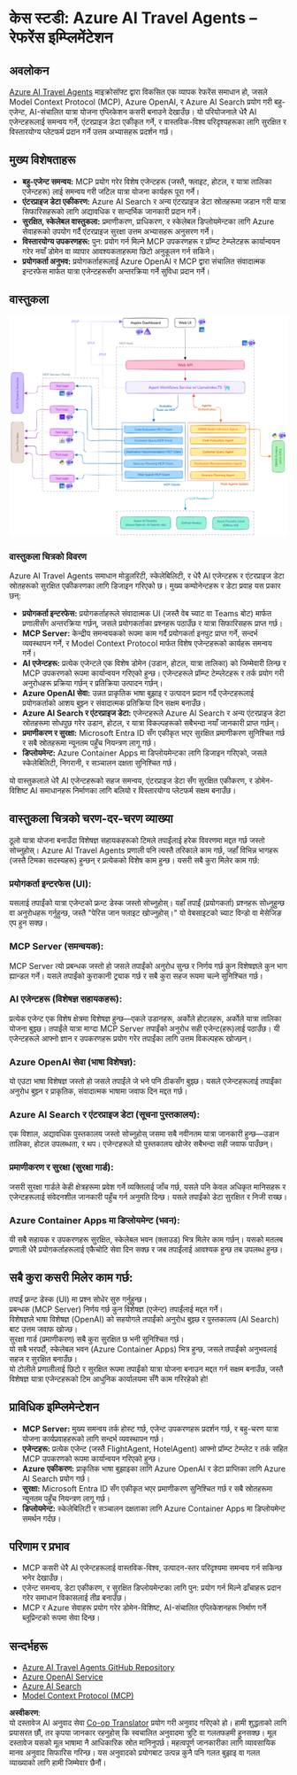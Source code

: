 <!--
CO_OP_TRANSLATOR_METADATA:
{
  "original_hash": "4d3415b9d2bf58bc69be07f945a69e07",
  "translation_date": "2025-06-13T21:45:11+00:00",
  "source_file": "09-CaseStudy/travelagentsample.md",
  "language_code": "ne"
}
-->
# केस स्टडी: Azure AI Travel Agents – रेफरेंस इम्प्लिमेंटेशन

## अवलोकन

[Azure AI Travel Agents](https://github.com/Azure-Samples/azure-ai-travel-agents) माइक्रोसॉफ्ट द्वारा विकसित एक व्यापक रेफरेंस समाधान हो, जसले Model Context Protocol (MCP), Azure OpenAI, र Azure AI Search प्रयोग गरी बहु-एजेन्ट, AI-संचालित यात्रा योजना एप्लिकेशन कसरी बनाउने देखाउँछ। यो परियोजनाले धेरै AI एजेन्टहरूलाई समन्वय गर्ने, एंटरप्राइज डेटा एकीकृत गर्ने, र वास्तविक-विश्व परिदृश्यहरूका लागि सुरक्षित र विस्तारयोग्य प्लेटफर्म प्रदान गर्ने उत्तम अभ्यासहरू प्रदर्शन गर्छ।

## मुख्य विशेषताहरू
- **बहु-एजेन्ट समन्वय:** MCP प्रयोग गरेर विशेष एजेन्टहरू (जस्तै, फ्लाइट, होटल, र यात्रा तालिका एजेन्टहरू) लाई समन्वय गरी जटिल यात्रा योजना कार्यहरू पूरा गर्ने।
- **एंटरप्राइज डेटा एकीकरण:** Azure AI Search र अन्य एंटरप्राइज डेटा स्रोतहरूमा जडान गरी यात्रा सिफारिसहरूको लागि अद्यावधिक र सान्दर्भिक जानकारी प्रदान गर्ने।
- **सुरक्षित, स्केलेबल वास्तुकला:** प्रमाणीकरण, प्राधिकरण, र स्केलेबल डिप्लोयमेन्टका लागि Azure सेवाहरूको उपयोग गर्दै एंटरप्राइज सुरक्षा उत्तम अभ्यासहरू अनुसरण गर्ने।
- **विस्तारयोग्य उपकरणहरू:** पुन: प्रयोग गर्न मिल्ने MCP उपकरणहरू र प्रॉम्प्ट टेम्प्लेटहरू कार्यान्वयन गरेर नयाँ डोमेन वा व्यापार आवश्यकताहरूमा छिटो अनुकूलन गर्न सकिने।
- **प्रयोगकर्ता अनुभव:** प्रयोगकर्ताहरूलाई Azure OpenAI र MCP द्वारा संचालित संवादात्मक इन्टरफेस मार्फत यात्रा एजेन्टहरूसँग अन्तरक्रिया गर्ने सुविधा प्रदान गर्ने।

## वास्तुकला
![Architecture](https://raw.githubusercontent.com/Azure-Samples/azure-ai-travel-agents/main/docs/ai-travel-agents-architecture-diagram.png)

### वास्तुकला चित्रको विवरण

Azure AI Travel Agents समाधान मोडुलरिटी, स्केलेबिलिटी, र धेरै AI एजेन्टहरू र एंटरप्राइज डेटा स्रोतहरूको सुरक्षित एकीकरणका लागि डिजाइन गरिएको छ। मुख्य कम्पोनेन्टहरू र डेटा प्रवाह यस प्रकार छन्:

- **प्रयोगकर्ता इन्टरफेस:** प्रयोगकर्ताहरूले संवादात्मक UI (जस्तै वेब च्याट वा Teams बोट) मार्फत प्रणालीसँग अन्तरक्रिया गर्छन्, जसले प्रयोगकर्ताका प्रश्नहरू पठाउँछ र यात्रा सिफारिसहरू प्राप्त गर्छ।
- **MCP Server:** केन्द्रीय समन्वयकको रूपमा काम गर्दै प्रयोगकर्ता इनपुट प्राप्त गर्ने, सन्दर्भ व्यवस्थापन गर्ने, र Model Context Protocol मार्फत विशेष एजेन्टहरूको कार्यहरू समन्वय गर्ने।
- **AI एजेन्टहरू:** प्रत्येक एजेन्टले एक विशेष डोमेन (उडान, होटल, यात्रा तालिका) को जिम्मेवारी लिन्छ र MCP उपकरणको रूपमा कार्यान्वयन गरिएको हुन्छ। एजेन्टहरूले प्रॉम्प्ट टेम्प्लेटहरू र तर्क प्रयोग गरी अनुरोधहरू प्रक्रिया गर्छन् र प्रतिक्रिया उत्पादन गर्छन्।
- **Azure OpenAI सेवा:** उन्नत प्राकृतिक भाषा बुझाइ र उत्पादन प्रदान गर्दै एजेन्टहरूलाई प्रयोगकर्ताको आशय बुझ्न र संवादात्मक प्रतिक्रिया दिन सक्षम बनाउँछ।
- **Azure AI Search र एंटरप्राइज डेटा:** एजेन्टहरूले Azure AI Search र अन्य एंटरप्राइज डेटा स्रोतहरूमा सोधपुछ गरेर उडान, होटल, र यात्रा विकल्पहरूको सबैभन्दा नयाँ जानकारी प्राप्त गर्छन्।
- **प्रमाणीकरण र सुरक्षा:** Microsoft Entra ID सँग एकीकृत भएर सुरक्षित प्रमाणीकरण सुनिश्चित गर्छ र सबै स्रोतहरूमा न्यूनतम पहुँच नियन्त्रण लागू गर्छ।
- **डिप्लोयमेन्ट:** Azure Container Apps मा डिप्लोयमेन्टका लागि डिजाइन गरिएको, जसले स्केलेबिलिटी, निगरानी, र सञ्चालन दक्षता सुनिश्चित गर्छ।

यो वास्तुकलाले धेरै AI एजेन्टहरूको सहज समन्वय, एंटरप्राइज डेटा सँग सुरक्षित एकीकरण, र डोमेन-विशिष्ट AI समाधानहरू निर्माणका लागि बलियो र विस्तारयोग्य प्लेटफर्म सक्षम बनाउँछ।

## वास्तुकला चित्रको चरण-दर-चरण व्याख्या
ठूलो यात्रा योजना बनाउँदा विशेषज्ञ सहायकहरूको टिमले तपाईंलाई हरेक विवरणमा मद्दत गर्छ जस्तो सोच्नुहोस्। Azure AI Travel Agents प्रणाली पनि त्यस्तै तरिकाले काम गर्छ, जहाँ विभिन्न भागहरू (जस्तै टिमका सदस्यहरू) हुन्छन् र प्रत्येकको विशेष काम हुन्छ। यसरी सबै कुरा मिलेर काम गर्छ:

### प्रयोगकर्ता इन्टरफेस (UI):
यसलाई तपाईंको यात्रा एजेन्टको फ्रन्ट डेस्क जस्तो सोच्नुहोस्। यहाँ तपाईं (प्रयोगकर्ता) प्रश्नहरू सोध्नुहुन्छ वा अनुरोधहरू गर्नुहुन्छ, जस्तै "पेरिस जान फ्लाइट खोज्नुहोस्।" यो वेबसाइटको च्याट विन्डो वा मेसेजिङ एप हुन सक्छ।

### MCP Server (समन्वयक):
MCP Server त्यो प्रबन्धक जस्तो हो जसले तपाईंको अनुरोध सुन्छ र निर्णय गर्छ कुन विशेषज्ञले कुन भाग ह्यान्डल गर्ने। यसले तपाईंको कुराकानी ट्र्याक गर्छ र सबै कुरा सहज रूपमा चल्ने सुनिश्चित गर्छ।

### AI एजेन्टहरू (विशेषज्ञ सहायकहरू):
प्रत्येक एजेन्ट एक विशेष क्षेत्रमा विशेषज्ञ हुन्छ—एकले उडानहरू, अर्कोले होटलहरू, अर्कोले यात्रा तालिका योजना बुझ्छ। तपाईंले यात्रा माग्दा MCP Server तपाईंको अनुरोध सही एजेन्ट(हरू)लाई पठाउँछ। यी एजेन्टहरूले आफ्नो ज्ञान र उपकरणहरू प्रयोग गरेर तपाईंका लागि उत्तम विकल्पहरू खोज्छन्।

### Azure OpenAI सेवा (भाषा विशेषज्ञ):
यो एउटा भाषा विशेषज्ञ जस्तो हो जसले तपाईंले जे भने पनि ठीकसँग बुझ्छ। यसले एजेन्टहरूलाई तपाईंका अनुरोध बुझ्न र प्राकृतिक, संवादात्मक भाषामा जवाफ दिन मद्दत गर्छ।

### Azure AI Search र एंटरप्राइज डेटा (सूचना पुस्तकालय):
एक विशाल, अद्यावधिक पुस्तकालय जस्तो सोच्नुहोस् जसमा सबै नवीनतम यात्रा जानकारी हुन्छ—उडान तालिका, होटल उपलब्धता, र थप। एजेन्टहरूले यो पुस्तकालय खोजेर सबैभन्दा सही जवाफ पाउँछन्।

### प्रमाणीकरण र सुरक्षा (सुरक्षा गार्ड):
जसरी सुरक्षा गार्डले केही क्षेत्रहरूमा प्रवेश गर्ने व्यक्तिलाई जाँच गर्छ, यसले पनि केवल अधिकृत मानिसहरू र एजेन्टहरूलाई संवेदनशील जानकारी पहुँच गर्न अनुमति दिन्छ। यसले तपाईंको डेटा सुरक्षित र निजी राख्छ।

### Azure Container Apps मा डिप्लोयमेन्ट (भवन):
यी सबै सहायक र उपकरणहरू सुरक्षित, स्केलेबल भवन (क्लाउड) भित्र मिलेर काम गर्छन्। यसको मतलब प्रणाली धेरै प्रयोगकर्ताहरूलाई एकैचोटि सेवा दिन सक्छ र जब तपाईंलाई आवश्यक हुन्छ तब उपलब्ध हुन्छ।

## सबै कुरा कसरी मिलेर काम गर्छ:

तपाईं फ्रन्ट डेस्क (UI) मा प्रश्न सोधेर सुरु गर्नुहुन्छ।  
प्रबन्धक (MCP Server) निर्णय गर्छ कुन विशेषज्ञ (एजेन्ट) तपाईंलाई मद्दत गर्ने।  
विशेषज्ञले भाषा विशेषज्ञ (OpenAI) को सहयोगले तपाईंको अनुरोध बुझ्छ र पुस्तकालय (AI Search) बाट उत्तम जवाफ खोज्छ।  
सुरक्षा गार्ड (प्रमाणीकरण) सबै कुरा सुरक्षित छ भनी सुनिश्चित गर्छ।  
यो सबै भरपर्दो, स्केलेबल भवन (Azure Container Apps) भित्र हुन्छ, जसले तपाईंको अनुभवलाई सहज र सुरक्षित बनाउँछ।  
यो टोलीले प्रणालीलाई छिटो र सुरक्षित रूपमा तपाईंको यात्रा योजना बनाउन मद्दत गर्न सक्षम बनाउँछ, जस्तै विशेषज्ञ यात्रा एजेन्टहरूको टिम आधुनिक कार्यालयमा सँगै काम गरिरहेको हो!

## प्राविधिक इम्प्लिमेन्टेशन
- **MCP Server:** मुख्य समन्वय तर्क होस्ट गर्छ, एजेन्ट उपकरणहरू प्रदर्शन गर्छ, र बहु-चरण यात्रा योजना कार्यप्रवाहहरूको लागि सन्दर्भ व्यवस्थापन गर्छ।
- **एजेन्टहरू:** प्रत्येक एजेन्ट (जस्तै FlightAgent, HotelAgent) आफ्नो प्रॉम्प्ट टेम्प्लेट र तर्क सहित MCP उपकरणको रूपमा कार्यान्वयन गरिएको हुन्छ।
- **Azure एकीकरण:** प्राकृतिक भाषा बुझाइका लागि Azure OpenAI र डेटा प्राप्तिका लागि Azure AI Search प्रयोग गर्छ।
- **सुरक्षा:** Microsoft Entra ID सँग एकीकृत भएर प्रमाणीकरण सुनिश्चित गर्छ र सबै स्रोतहरूमा न्यूनतम पहुँच नियन्त्रण लागू गर्छ।
- **डिप्लोयमेन्ट:** स्केलेबिलिटी र सञ्चालन दक्षताका लागि Azure Container Apps मा डिप्लोयमेन्ट समर्थन गर्दछ।

## परिणाम र प्रभाव
- MCP कसरी धेरै AI एजेन्टहरूलाई वास्तविक-विश्व, उत्पादन-स्तर परिदृश्यमा समन्वय गर्न सकिन्छ भनेर देखाउँछ।
- एजेन्ट समन्वय, डेटा एकीकरण, र सुरक्षित डिप्लोयमेन्टका लागि पुन: प्रयोग गर्न मिल्ने ढाँचाहरू प्रदान गरेर समाधान विकासलाई तीव्र बनाउँछ।
- MCP र Azure सेवाहरू प्रयोग गरेर डोमेन-विशिष्ट, AI-संचालित एप्लिकेशनहरू निर्माण गर्ने ब्लूप्रिन्टको रूपमा सेवा दिन्छ।

## सन्दर्भहरू
- [Azure AI Travel Agents GitHub Repository](https://github.com/Azure-Samples/azure-ai-travel-agents)
- [Azure OpenAI Service](https://azure.microsoft.com/en-us/products/ai-services/openai-service/)
- [Azure AI Search](https://azure.microsoft.com/en-us/products/ai-services/ai-search/)
- [Model Context Protocol (MCP)](https://modelcontextprotocol.io/)

**अस्वीकरण**:  
यो दस्तावेज AI अनुवाद सेवा [Co-op Translator](https://github.com/Azure/co-op-translator) प्रयोग गरी अनुवाद गरिएको हो। हामी शुद्धताको लागि प्रयासरत छौं, तर कृपया जानकार रहनुहोस् कि स्वचालित अनुवादमा त्रुटि वा गलतफहमी हुनसक्छ। मूल दस्तावेज यसको मूल भाषामा नै आधिकारिक स्रोत मानिनुपर्छ। महत्वपूर्ण जानकारीका लागि व्यावसायिक मानव अनुवाद सिफारिस गरिन्छ। यस अनुवादको प्रयोगबाट उत्पन्न कुनै पनि गलत बुझाइ वा गलत व्याख्याको लागि हामी जिम्मेवार छैनौं।